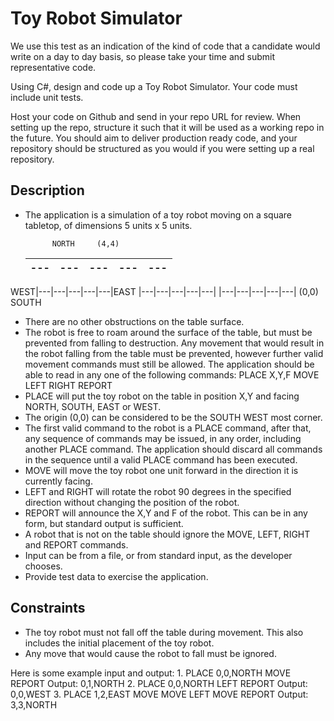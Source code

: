 # Toy Robot Simulator


We use this test as an indication of the kind of code that a candidate would write on a day to
day basis, so please take your time and submit representative code.

Using C#, design and code up a Toy Robot Simulator. Your code must include unit tests.

Host your code on Github and send in your repo URL for review. When setting up the repo,
structure it such that it will be used as a working repo in the future. You should aim to deliver
production ready code, and your repository should be structured as you would if you were
setting up a real repository.

## Description
- The application is a simulation of a toy robot moving on a square tabletop, of
dimensions 5 units x 5 units.

            NORTH     (4,4)
    |---|---|---|---|---|
    |---|---|---|---|---|
WEST|---|---|---|---|---|EAST
    |---|---|---|---|---|
    |---|---|---|---|---|
  (0,0)     SOUTH

- There are no other obstructions on the table surface.
- The robot is free to roam around the surface of the table, but must be prevented from
falling to destruction. Any movement that would result in the robot falling from the
table must be prevented, however further valid movement commands must still be
allowed.
The application should be able to read in any one of the following commands:
PLACE X,Y,F
MOVE
LEFT
RIGHT
REPORT
- PLACE will put the toy robot on the table in position X,Y and facing NORTH, SOUTH,
EAST or WEST.
- The origin (0,0) can be considered to be the SOUTH WEST most corner.
- The first valid command to the robot is a PLACE command, after that, any sequence
of commands may be issued, in any order, including another PLACE command. The
application should discard all commands in the sequence until a valid PLACE
command has been executed.
- MOVE will move the toy robot one unit forward in the direction it is currently facing.
- LEFT and RIGHT will rotate the robot 90 degrees in the specified direction without
changing the position of the robot.
- REPORT will announce the X,Y and F of the robot. This can be in any form, but
standard output is sufficient.
- A robot that is not on the table should ignore the MOVE, LEFT, RIGHT and REPORT
commands.
- Input can be from a file, or from standard input, as the developer chooses.
- Provide test data to exercise the application.

## Constraints
- The toy robot must not fall off the table during movement. This also includes the initial
placement of the toy robot.
- Any move that would cause the robot to fall must be ignored.

Here is some example input and output:
1.
PLACE 0,0,NORTH
MOVE
REPORT
Output: 0,1,NORTH
2.
PLACE 0,0,NORTH
LEFT
REPORT
Output: 0,0,WEST
3.
PLACE 1,2,EAST
MOVE
MOVE
LEFT
MOVE
REPORT
Output: 3,3,NORTH